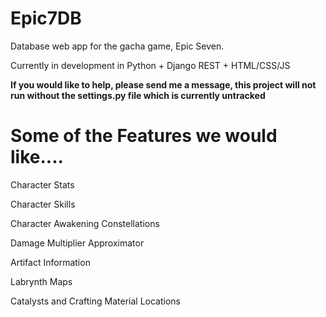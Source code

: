 # Epic7DB
Database web app for the gacha game, Epic Seven.

Currently in development in Python + Django REST + HTML/CSS/JS

__If you would like to help, please send me a message, this project will not run without the settings.py file which is currently untracked__

# Some of the Features we would like....

Character Stats

Character Skills

Character Awakening Constellations

Damage Multiplier Approximator

Artifact Information

Labrynth Maps

Catalysts and Crafting Material Locations

